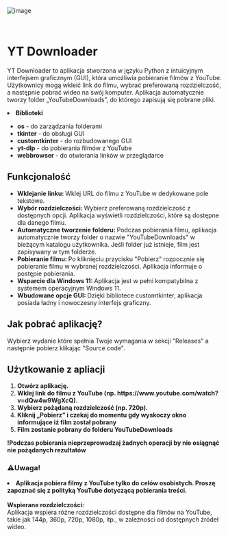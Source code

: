 ![image](https://github.com/user-attachments/assets/dc01a69e-8ca7-48af-922c-c1c426e1d9aa)

<br>
<h1>YT Downloader</h1>
<p>YT Downloader to aplikacja stworzona w języku Python z intuicyjnym interfejsem graficznym (GUI), która umożliwia pobieranie filmów z YouTube. Użytkownicy mogą wkleić link do filmu, wybrać preferowaną rozdzielczość, a następnie pobrać wideo na swój komputer. Aplikacja automatycznie tworzy folder „YouTubeDownloads”, do którego zapisują się pobrane pliki.</p>
<li><b>Biblioteki</b></li>

<ul>
  <li><b>os</b> - do zarządzania folderami</li>
  <li><b>tkinter</b> - do obsługi GUI</li>
  <li><b>customtkinter</b> - do rozbudowanego GUI</li>
  <li><b>yt-dlp</b> - do pobierania filmów z YouTube</li>
  <li><b>webbrowser</b> - do otwierania linków w przeglądarce</li>
</ul>

<h2>Funkcjonalość</h2>
<ul>
  <li><b>Wklejanie linku: </b>Wklej URL do filmu z YouTube w dedykowane pole tekstowe.</li>
  <li><b>Wybór rozdzielczości: </b>Wybierz preferowaną rozdzielczość z dostępnych opcji. Aplikacja wyświetli rozdzielczości, które są dostępne dla danego filmu.</li>
  <li><b>Automatyczne tworzenie folderu: </b>Podczas pobierania filmu, aplikacja automatycznie tworzy folder o nazwie "YouTubeDownloads" w bieżącym katalogu użytkownika. Jeśli folder już istnieje, film jest zapisywany w tym folderze.</li>
  <li><b>Pobieranie filmu: </b>Po kliknięciu przycisku "Pobierz" rozpocznie się pobieranie filmu w wybranej rozdzielczości. Aplikacja informuje o postępie pobierania.</li>
  <li><b>Wsparcie dla Windows 11: </b>Aplikacja jest w pełni kompatybilna z systemem operacyjnym Windows 11.</li>
  <li><b>Wbudowane opcje GUI: </b>Dzięki bibliotece customtkinter, aplikacja posiada ładny i nowoczesny interfejs graficzny.</li>
</ul>

<h2>Jak pobrać aplikację?</h2>
<p>Wybierz wydanie które spełnia Twoje wymagania w sekcji "Releases" a następnie pobierz klikając "Source code".</p>

<h2>Użytkowanie z apliacji</h2>
<ol>
  <li><b>Otwórz aplikację.</b></li>
  <li><b>Wklej link do filmu z YouTube (np. https://www.youtube.com/watch?v=dQw4w9WgXcQ).</b></li>
  <li><b>Wybierz pożądaną rozdzielczość (np. 720p).</b></li>
  <li><b>Kliknij „Pobierz” i czekaj do momentu gdy wyskoczy okno informujące iż film został pobrany</b></li>
  <li><b>Film zostanie pobrany do folderu YouTubeDownloads</b></li>
</ol>
<p><b>!Podczas pobierania nieprzeprowadzaj żadnych operacji by nie osiągnąć nie pożądanych rezultatów</b></p>

<h3>⚠️Uwaga!</h3>
<li><b>Aplikacja pobiera filmy z YouTube tylko do celów osobistych. Proszę zapoznać się z polityką YouTube dotyczącą pobierania treści.</b></li>
<br>
<b>Wspierane rozdzielczości:</b><br>
Aplikacja wspiera różne rozdzielczości dostępne dla filmów na YouTube, takie jak 144p, 360p, 720p, 1080p, itp., w zależności od dostępnych źródeł wideo.
